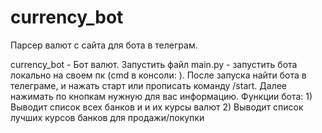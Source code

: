 # currency_bot
Парсер валют с сайта для бота в телеграм.

currency_bot - Бот валют.
Запустить файл main.py - запустить бота локально на своем пк (cmd в консоли: <python main.py>).
После запуска найти бота в телеграме, и нажать старт или прописать команду /start. Далее нажимать по кнопкам нужную для вас информацию.
  Функции бота:
    1) Выводит список всех банков и и их курсы валют
    2) Выводит список лучших курсов банков для продажи/покупки

